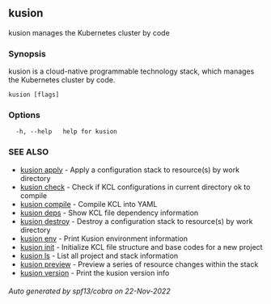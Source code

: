 ## kusion

kusion manages the Kubernetes cluster by code

### Synopsis

kusion is a cloud-native programmable technology stack, which manages the Kubernetes cluster by code.

```
kusion [flags]
```

### Options

```
  -h, --help   help for kusion
```

### SEE ALSO

* [kusion apply](kusion_apply.md)	 - Apply a configuration stack to resource(s) by work directory
* [kusion check](kusion_check.md)	 - Check if KCL configurations in current directory ok to compile
* [kusion compile](kusion_compile.md)	 - Compile KCL into YAML
* [kusion deps](kusion_deps.md)	 - Show KCL file dependency information
* [kusion destroy](kusion_destroy.md)	 - Destroy a configuration stack to resource(s) by work directory
* [kusion env](kusion_env.md)	 - Print Kusion environment information
* [kusion init](kusion_init.md)	 - Initialize KCL file structure and base codes for a new project
* [kusion ls](kusion_ls.md)	 - List all project and stack information
* [kusion preview](kusion_preview.md)	 - Preview a series of resource changes within the stack
* [kusion version](kusion_version.md)	 - Print the kusion version info

###### Auto generated by spf13/cobra on 22-Nov-2022
